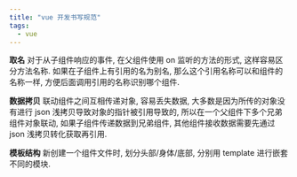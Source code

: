 ```yaml
---
title: "vue 开发书写规范"
tags:
  - vue
---
```


**取名**
对于从子组件响应的事件, 在父组件使用 on 监听的方法的形式, 这样容易区分方法名称. 如果在子组件上有引用的名为别名, 那么这个引用名称可以和组件的名称一样, 方便后面调用引用的名称识别哪个组件.

**数据拷贝**
联动组件之间互相传递对象, 容易丢失数据, 大多数是因为所传的对象没有进行 json 浅拷贝导致对象的指针被引用导致的, 所以在一个父组件下多个兄弟组件对象联动, 如果子组件传递数据到兄弟组件, 其他组件接收数据需要先通过 json 浅拷贝转化获取再引用.

**模板结构**
新创建一个组件文件时, 划分头部/身体/底部, 分别用 template 进行嵌套不同的模块.
